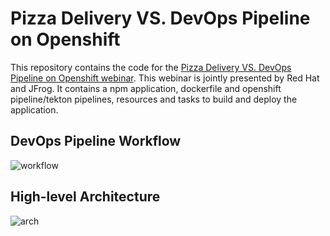# Pizza Delivery VS. DevOps Pipeline on Openshift

This repository contains the code for the [Pizza Delivery VS. DevOps Pipeline on Openshift webinar](https://leap.jfrog.com/WN-2021-01-Pizza-Delivery-Devops-Pipelines-on-Openshift-US-LP.html). This webinar is jointly presented by Red Hat and JFrog. It contains a npm application, dockerfile and openshift pipeline/tekton pipelines, resources and tasks to build and deploy the application.

## DevOps Pipeline Workflow
![workflow](https://drive.google.com/uc?export=view&id=1MGqX0B0Kr_DQ-wjOYXaVJDe6Q0DZE6a8)

## High-level Architecture
![arch](https://drive.google.com/uc?export=view&id=1n_LFBkaVivMIknK14PIWKNf9_ohzlcuy)
